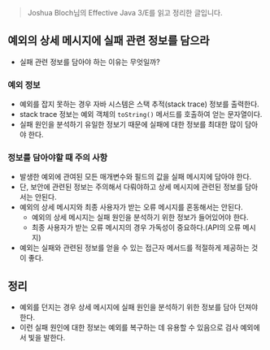 > Joshua Bloch님의 Effective Java 3/E를 읽고 정리한 글입니다.
> 

## 예외의 상세 메시지에 실패 관련 정보를 담으라

- 실패 관련 정보를 담아야 하는 이유는 무엇일까?

### 예외 정보

- 예외를 잡지 못하는 경우 자바 시스템은 스택 추적(stack trace) 정보를 출력한다.
- stack trace 정보는 예외 객체의 `toString()` 메서드를 호출하여 얻는 문자열이다.
- 실패 원인을 분석하기 유일한 정보기 때문에 실패에 대한 정보를 최대한 많이 담아야 한다.

### 정보를 담아야할 때 주의 사항

- 발생한 예외에 관여된 모든 매개변수와 필드의 값을 실패 메시지에 담아야 한다.
- 단, 보안에 관련된 정보는 주의해서 다뤄야하고 상세 메시지에 관련된 정보를 담아서는 안된다.
- 예외의 상세 메시지와 최종 사용자가 받는 오류 메시지를 혼동해서는 안된다.
    - 예외의 상세 메시지는 실패 원인을 분석하기 위한 정보가 들어있어야 한다.
    - 최종 사용자가 받는 오류 메시지의 경우 가독성이 중요하다.(API의 오류 메시지)
- 예외는 실패와 관련된 정보를 얻을 수 있는 접근자 메서드를 적절하게 제공하는 것이 좋다.

## 정리

- 예외를 던지는 경우 상세 메시지에 실패 원인을 분석하기 위한 정보를 담아 던져야 한다.
- 이런 실패 원인에 대한 정보는 예외를 복구하는 데 유용할 수 있음으로 검사 예외에서 빛을 발한다.